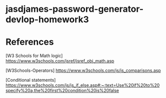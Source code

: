 # jasdjames-password-generator-devlop-homework3

# References 

[W3 Schools for Math logic] https://www.w3schools.com/jsref/jsref_obj_math.asp

[W3Schools-Operators] https://www.w3schools.com/js/js_comparisons.asp

[Conditional statements] https://www.w3schools.com/js/js_if_else.asp#:~:text=Use%20if%20to%20specify%20a,the%20first%20condition%20is%20false
